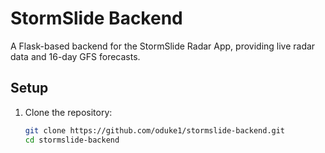 # StormSlide Backend

A Flask-based backend for the StormSlide Radar App, providing live radar data and 16-day GFS forecasts.

## Setup

1. Clone the repository:
    ```bash
    git clone https://github.com/oduke1/stormslide-backend.git
    cd stormslide-backend
